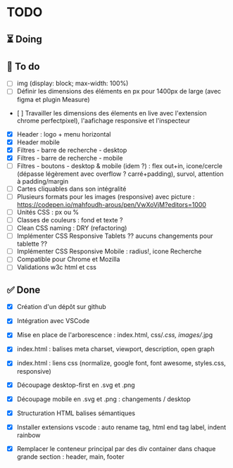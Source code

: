 # TODO
## ⏳ Doing

## 🎯 To do
- [ ] img (display: block; max-width: 100%)
- [ ] Définir les dimensions des éléments en px pour 1400px de large (avec figma et plugin Measure)
- [ ] Travailler les dimensions des élements en live avec l'extension chrome perfectpixel), l'aafichage responsive et l'inspecteur
- [x] Header : logo + menu horizontal
- [x] Header mobile 
- [x] Filtres - barre de recherche - desktop
- [x] Filtres - barre de recherche - mobile
- [ ] Filtres - boutons - desktop & mobile (idem ?) : flex out+in, icone/cercle (dépasse légèrement avec overflow ? carré+padding), survol, attention à padding/margin
- [ ] Cartes cliquables dans son intégralité
- [ ] Plusieurs formats pour les images (responsive) avec picture : https://codepen.io/mahfoudh-arous/pen/VwXoVjM?editors=1000 
- [ ] Unités CSS : px ou %
- [ ] Classes de couleurs : fond et texte ?
- [ ] Clean CSS naming : DRY (refactoring)
- [ ] Implémenter CSS Responsive Tablets ?? aucuns changements pour tablette ??
- [ ] Implémenter CSS Responsive Mobile : radius!, icone Recherche
- [ ] Compatible pour Chrome et Mozilla
- [ ] Validations w3c html et css

## ✅ Done
- [x] Création d'un dépôt sur github
- [x] Intégration avec VSCode
- [x] Mise en place de l'arborescence  : index.html, css/*.css, images/*.jpg
- [x] index.html : balises meta charset, viewport, description, open graph
- [x] index.html : liens css (normalize, google font, font awesome, styles.css, responsive)
- [x] Découpage desktop-first en .svg et .png
- [x] Découpage mobile en .svg et .png : changements / desktop
- [x] Structuration HTML balises sémantiques
- [x] Installer extensions vscode : auto rename tag, html end tag label, indent rainbow
- [x] Remplacer le conteneur principal par des div container dans chaque grande section : header, main, footer 

